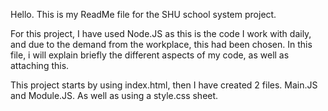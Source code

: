 Hello. This is my ReadMe file for the SHU school system project.

For this project, I have used Node.JS as this is the code I work with daily, and due to the demand from the workplace, this had been chosen.
In this file, i will explain briefly the different aspects of my code, as well as attaching this. 

This project starts by using index.html, then I have created 2 files. Main.JS and Module.JS. As well as using a style.css sheet. 

